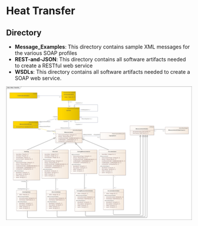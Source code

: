 # Heat Transfer
## Directory
- **Message_Examples**: This directory contains sample XML messages for the various SOAP profiles
- **REST-and-JSON**: This directory contains all software artifacts needed to create a RESTful web service
- **WSDLs**: This directory contains all software artifacts needed to create a SOAP web service.

![Heat Transfer](../../Images/Heat_Transfer.png)

